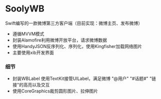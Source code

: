 # SoolyWB
Swift编写的一款微博第三方客户端（目前实现：微博主页、发布微博）
 - 遵循MVVM模式
 - 封装Alamofire利用微博开放平台，请求微博数据
 - 使用HandyJSON反序列化、序列化，使用Kingfisher加载网络图片
 - 主要使用xib开发界面

### 细节
 - 封装WBLabel 使用TextKit接管UILabel，满足微博 "@用户" "#话题#" "链接"的高亮以及交互
 - 使用CoreGraphics裁剪圆形图片、拉伸图片
